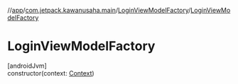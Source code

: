 //[app](../../../index.md)/[com.jetpack.kawanusaha.main](../index.md)/[LoginViewModelFactory](index.md)/[LoginViewModelFactory](-login-view-model-factory.md)

# LoginViewModelFactory

[androidJvm]\
constructor(context: [Context](https://developer.android.com/reference/kotlin/android/content/Context.html))
